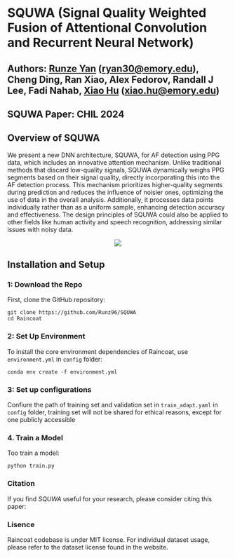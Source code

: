 # SQUWA (Signal Quality Weighted Fusion of Attentional Convolution and Recurrent Neural Network)

## Authors: [Runze Yan](https://scholar.google.com/citations?user=GnubTzsAAAAJ&hl=en) (ryan30@emory.edu), Cheng Ding, Ran Xiao, Alex Fedorov, Randall J Lee, Fadi Nahab, [Xiao Hu](https://www.nursing.emory.edu/faculty-staff/xiao-hu) (xiao.hu@emory.edu)

## SQUWA Paper: CHIL 2024


## Overview of SQUWA

We present a new DNN architecture, SQUWA, for AF detection using PPG data, which includes an innovative attention mechanism. Unlike traditional methods that discard low-quality signals, SQUWA dynamically weighs PPG segments based on their signal quality, directly incorporating this into the AF detection process. This mechanism prioritizes higher-quality segments during prediction and reduces the influence of noisier ones, optimizing the use of data in the overall analysis. Additionally, it processes data points individually rather than as a uniform sample, enhancing detection accuracy and effectiveness. The design principles of SQUWA could also be applied to other fields like human activity and speech recognition, addressing similar issues with noisy data.

<p align="center">
<img src="https://github.com/Runz96/SQUWA/blob/main/image/noisy_ppg.png">
</p>


## Installation and Setup

### 1: Download the Repo

First, clone the GitHub repository:

```
git clone https://github.com/Runz96/SQUWA
cd Raincoat
```


### 2: Set Up Environment

To install the core environment dependencies of Raincoat, use `environment.yml` in `config` folder:
```
conda env create -f environment.yml
```

### 3: Set up configurations
Confiure the path of training set and validation set in `train_adapt.yaml` in `config` folder, training set will not be shared for ethical reasons, except for one publicly accessible


### 4. Train a Model

Too train a model:
```
python train.py
```

### Citation
If you find *SQUWA* useful for your research, please consider citing this paper:

### Lisence
Raincoat codebase is under MIT license. For individual dataset usage, please refer to the dataset license found in the website.



